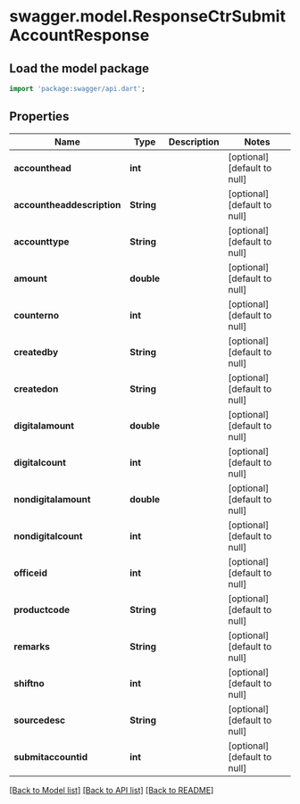 # swagger.model.ResponseCtrSubmitAccountResponse

## Load the model package
```dart
import 'package:swagger/api.dart';
```

## Properties
Name | Type | Description | Notes
------------ | ------------- | ------------- | -------------
**accounthead** | **int** |  | [optional] [default to null]
**accountheaddescription** | **String** |  | [optional] [default to null]
**accounttype** | **String** |  | [optional] [default to null]
**amount** | **double** |  | [optional] [default to null]
**counterno** | **int** |  | [optional] [default to null]
**createdby** | **String** |  | [optional] [default to null]
**createdon** | **String** |  | [optional] [default to null]
**digitalamount** | **double** |  | [optional] [default to null]
**digitalcount** | **int** |  | [optional] [default to null]
**nondigitalamount** | **double** |  | [optional] [default to null]
**nondigitalcount** | **int** |  | [optional] [default to null]
**officeid** | **int** |  | [optional] [default to null]
**productcode** | **String** |  | [optional] [default to null]
**remarks** | **String** |  | [optional] [default to null]
**shiftno** | **int** |  | [optional] [default to null]
**sourcedesc** | **String** |  | [optional] [default to null]
**submitaccountid** | **int** |  | [optional] [default to null]

[[Back to Model list]](../README.md#documentation-for-models) [[Back to API list]](../README.md#documentation-for-api-endpoints) [[Back to README]](../README.md)

